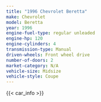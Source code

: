 ```yaml
---
title: "1996 Chevrolet Beretta"
make: Chevrolet
model: Beretta
year: 1996
engine-fuel-type: regular unleaded
engine-hp: 120
engine-cylinders: 4
transmission-type: Manual
driven-wheels: Front wheel drive
number-of-doors: 2
market-category: N/A
vehicle-size: Midsize
vehicle-style: Coupe
---
```


{{< car_info >}}
